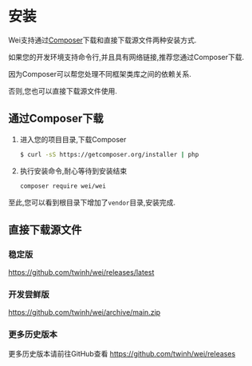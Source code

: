 # 安装

Wei支持通过[Composer](https://getcomposer.org)下载和直接下载源文件两种安装方式.

如果您的开发环境支持命令行,并且具有网络链接,推荐您通过Composer下载.

因为Composer可以帮您处理不同框架类库之间的依赖关系.

否则,您也可以直接下载源文件使用.

## 通过Composer下载

1. 进入您的项目目录,下载Composer

    ```sh
    $ curl -sS https://getcomposer.org/installer | php
    ```

2. 执行安装命令,耐心等待到安装结束

    ```sh
    composer require wei/wei
    ```

至此,您可以看到根目录下增加了`vendor`目录,安装完成.

## 直接下载源文件

### 稳定版

https://github.com/twinh/wei/releases/latest

### 开发尝鲜版

https://github.com/twinh/wei/archive/main.zip

### 更多历史版本

更多历史版本请前往GitHub查看 https://github.com/twinh/wei/releases
